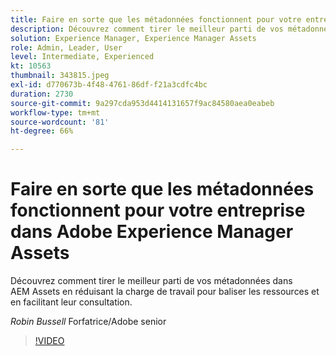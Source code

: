 ```yaml
---
title: Faire en sorte que les métadonnées fonctionnent pour votre entreprise dans Adobe Experience Manager Assets
description: Découvrez comment tirer le meilleur parti de vos métadonnées dans AEM Assets en réduisant la charge de travail pour baliser les ressources et en facilitant leur consultation.
solution: Experience Manager, Experience Manager Assets
role: Admin, Leader, User
level: Intermediate, Experienced
kt: 10563
thumbnail: 343815.jpeg
exl-id: d770673b-4f48-4761-86df-f21a3cdfc4bc
duration: 2730
source-git-commit: 9a297cda953d4414131657f9ac84580aea0eabeb
workflow-type: tm+mt
source-wordcount: '81'
ht-degree: 66%

---
```


# Faire en sorte que les métadonnées fonctionnent pour votre entreprise dans Adobe Experience Manager Assets

Découvrez comment tirer le meilleur parti de vos métadonnées dans AEM Assets en réduisant la charge de travail pour baliser les ressources et en facilitant leur consultation.

*Robin Bussell* Forfatrice/Adobe senior

>[!VIDEO](https://video.tv.adobe.com/v/343815/?quality=12&learn=on)
